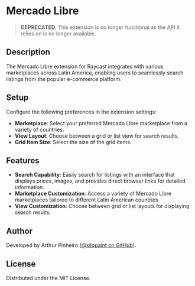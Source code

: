 # Mercado Libre

> **DEPRECATED**: This extension is no longer functional as the API it relies on is no longer available.

## Description

The Mercado Libre extension for Raycast integrates with various marketplaces across Latin America, enabling users to seamlessly search listings from the popular e-commerce platform.

## Setup

Configure the following preferences in the extension settings:

* **Marketplace**: Select your preferred Mercado Libre marketplace from a variety of countries.
* **View Layout**: Choose between a grid or list view for search results.
* **Grid Item Size**: Select the size of the grid items.

## Features

* **Search Capability**: Easily search for listings with an interface that displays prices, images, and provides direct browser links for detailed information.
* **Marketplace Customization**: Access a variety of Mercado Libre marketplaces tailored to different Latin American countries.
* **View Customization**: Choose between grid or list layouts for displaying search results.

## Author

Developed by Arthur Pinheiro ([@xilopaint on GitHub](https://github.com/xilopaint)).

## License

Distributed under the MIT License.

